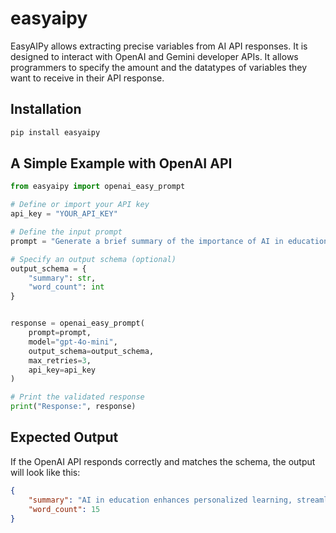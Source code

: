 # easyaipy

EasyAIPy allows extracting precise variables from AI API responses. It is designed to interact with 
OpenAI and Gemini developer APIs. It allows programmers to specify the amount and the datatypes of variables
they want to receive in their API response. 

## Installation

```bash
pip install easyaipy
```

## A Simple Example with OpenAI API

```python
from easyaipy import openai_easy_prompt

# Define or import your API key
api_key = "YOUR_API_KEY"

# Define the input prompt
prompt = "Generate a brief summary of the importance of AI in education."

# Specify an output schema (optional)
output_schema = {
    "summary": str,
    "word_count": int
}


response = openai_easy_prompt(
    prompt=prompt,
    model="gpt-4o-mini",
    output_schema=output_schema,
    max_retries=3,
    api_key=api_key
)

# Print the validated response
print("Response:", response)
```

## Expected Output
If the OpenAI API responds correctly and matches the schema, the output will look like this:


```json
{
    "summary": "AI in education enhances personalized learning, streamlines administrative tasks, and fosters innovation in teaching.",
    "word_count": 15
}
```
